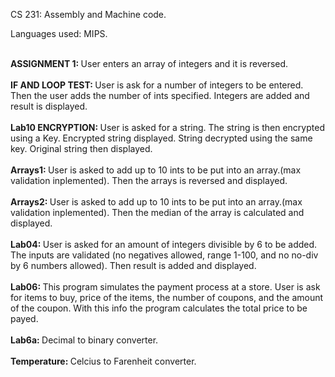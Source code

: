 CS 231: Assembly and Machine code.  

Languages used: MIPS.


</br>
<b> ASSIGNMENT 1: </b> User enters an array of integers and it is reversed.
</br>

</br>
<b> IF AND LOOP TEST: </b> User is ask for a number of integers to be entered. Then the user adds the number of ints specified. Integers are added and result is displayed.
</br>

</br>
<b> Lab10 ENCRYPTION: </b> User is asked for a string. The string is then encrypted using a Key. Encrypted string displayed. String decrypted using the same key. Original string then displayed.
</br>

</br>
<b> Arrays1: </b> User is asked to add up to 10 ints to be put into an array.(max validation inplemented). Then the arrays is reversed and displayed.
</br>

</br>
<b> Arrays2: </b> User is asked to add up to 10 ints to be put into an array.(max validation inplemented). Then the median of the array is calculated and displayed.
</br>

</br>
<b> Lab04: </b>  User is asked for an amount of integers divisible by 6 to be added. The inputs are validated (no negatives allowed, range 1-100, and no no-div by 6 numbers allowed). Then result is added and displayed.
</br>

</br>
<b> Lab06: </b> This program simulates the payment process at a store. User is ask for items to buy, price of the items, the number of coupons, and the amount of the coupon. With this info the program calculates the total price to be payed. 
</br>

</br>
<b> Lab6a: </b> Decimal to binary converter.
</br>

</br>
<b> Temperature: </b> Celcius to Farenheit converter.
</br>

